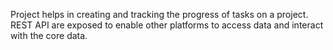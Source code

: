 Project helps in creating and tracking the progress of tasks on a project. REST API are exposed to enable other platforms to access data and interact with the core data.